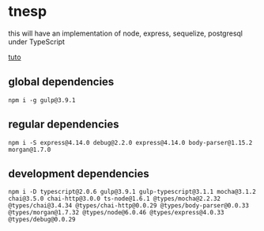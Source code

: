 # tnesp
this will have an implementation of node, express, sequelize, postgresql under TypeScript

[tuto](http://mherman.org/blog/2016/11/05/developing-a-restful-api-with-node-and-typescript)


## global dependencies
`npm i -g gulp@3.9.1`


## regular dependencies
`npm i -S express@4.14.0 debug@2.2.0 express@4.14.0 body-parser@1.15.2 morgan@1.7.0`

## development dependencies
`npm i -D typescript@2.0.6 gulp@3.9.1 gulp-typescript@3.1.1 mocha@3.1.2 chai@3.5.0 chai-http@3.0.0 ts-node@1.6.1 @types/mocha@2.2.32 @types/chai@3.4.34 @types/chai-http@0.0.29 @types/body-parser@0.0.33 @types/morgan@1.7.32 @types/node@6.0.46 @types/express@4.0.33 @types/debug@0.0.29`
